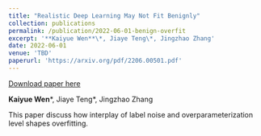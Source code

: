 ```yaml
---
title: "Realistic Deep Learning May Not Fit Benignly"
collection: publications
permalink: /publication/2022-06-01-benign-overfit
excerpt: '**Kaiyue Wen**\*, Jiaye Teng\*, Jingzhao Zhang'
date: 2022-06-01
venue: 'TBD'
paperurl: 'https://arxiv.org/pdf/2206.00501.pdf'
---
```


<a href='https://arxiv.org/pdf/2206.00501.pdf'>Download paper here</a>

**Kaiyue Wen**\*, Jiaye Teng\*, Jingzhao Zhang

This paper discuss how interplay of label noise and overparameterization level shapes overfitting.